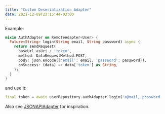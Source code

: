 ```yaml
---
title: "Custom Deserialization Adapter"
date: 2021-12-09T23:15:44-03:00
---
```


Example:

```dart
mixin AuthAdapter on RemoteAdapter<User> {
  Future<String> login(String email, String password) async {
    return sendRequest(
      baseUrl.asUri / 'token',
      method: DataRequestMethod.POST,
      body: json.encode({'email': email, 'password': password}),
      onSuccess: (data) => data['token'] as String,
    );
  }
}
```

and use it:

```dart
final token = await userRepository.authAdapter.login('e@mail, p*ssword');
```

Also see [JSONAPIAdapter](https://github.com/flutterdata/flutter_data_json_api_adapter/) for inspiration.
